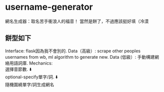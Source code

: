 # username-generator
 網名生成器：取名苦手衝浪人的福音！
 當然是餅了，不過應該挺好填（冷漠

## 餅型如下
Interface: flask因為我不會別的. 
Data（高級）: scrape other peoples usernames from wb, ml algorithm to generate new. 
Data (低級）: 手動構建網絡用語詞庫. 
Mechanics:  
選擇音節數. 
⬇️  
optional-specify單字/詞. 
⬇️  
隨機圍繞單字/詞生成網名
